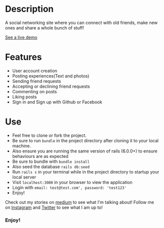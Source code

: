 # Description
A social networking site where you can connect with old friends, make new ones and share a whole bunch of stuff!

[See a live demo](http://eventor-io.herokuapp.com)

# Features
* User account creation
* Posting experiences(Text and photos)
* Sending friend requests
* Accepting or declining friend requests
* Commenting on posts
* Liking posts
* Sign in and Sign up with Github or Facebook

# Use
* Feel free to clone or fork the project. 
* Be sure to run `bundle` in the project directory after cloning it to your local machine.
* Also ensure you are running the same version of rails (6.0.0+) to ensure behaviours are as expected
* Be sure to bundle with `bundle install`
* Also seed the database `rails db:seed`
* Run `rails s` in your terminal while in the project directory to startup your local server
* Visit `localhost:3000` in your browser to view the application
* Login with `email: test@test.com', password: 'test123'`
* Enjoy!

Check out my stories on [medium](https://medium.com/@oluwadamilareo_) to see what I'm talking about!
Follow me on [Instagram](https://instagram.com/oluwadamilare_olusakin) and [Twitter](https://twitter.com/oluwadamilareo_) to see what I am up to!

### Enjoy!

